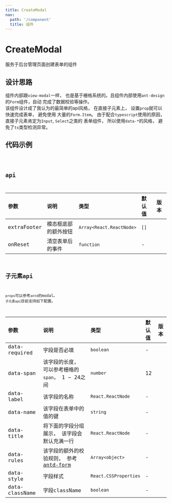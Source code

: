 ```yaml
---
title: CreateModal
nav:
  path: '/component'
  title: 组件
---
```


# CreateModal

服务于后台管理页面创建表单的组件

## 设计思路

组件内部跟`view-modal`一样， 也是基于栅格系统的。且组件内部使用`ant-design`的`Form`组件，自动
完成了数据校验等操作。<br/>
该组件设计成了我认为的最简单的api风格， 在直接子元素上， 设置`prop`就可以快速完成表单， 避免使用
大量的`Form.Item`。 由于配合`typescript`使用的原因， 直接子元素肯定为`Input`, `Select`之类的
表单组件， 所以使用`data-*`的风格， 避免了`ts`类型检测异常。

## 代码示例

<code src="./demo/index.demo" />

## api

| 参数 | 说明 | 类型 | 默认值 | 版本 |
| :--- | :--- | :--- | :--- | :--- |
| extraFooter | 模态框底部的额外按钮 | `Array<React.ReactNode>` | `[]` | |
| onReset | 清空表单后的事件 | `function` | - | |


## 子元素api

`props`可以参考`antd`的modal。
`子元素api`目前支持如下配置。

| 参数 | 说明 | 类型 | 默认值 | 版本 |
| :--- | :--- | :--- | :--- | :--- |
| data-required | 字段是否必填 | `boolean` | - | |
| data-span | 该字段的长度， 可以参考栅格的`span`， 1 ~ 24之间 | `number` | 12 | |
| data-label | 该字段的名称 | `React.ReactNode` | - | |
| data-name | 该字段在表单中的值的键 | `string` | - | |
| data-title | 将下面的字段分组展示， 该字段会默认充满一行 | `React.ReactNode` | - | |
| data-rules | 该字段的额外的校验规则， 参考[antd-form](https://ant.design/components/form-cn/#components-form-demo-basic) | `Array<object>` | - | |
| data-style | 字段样式 | `React.CSSProperties` | - | |
| data-className | 字段className | `boolean` | - | |
